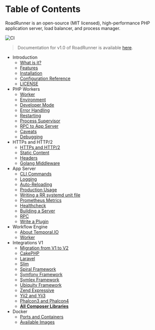 # Table of Contents
RoadRunner is an open-source (MIT licensed), high-performance PHP application server, load balancer, and process manager.

![CI](https://github.com/spiral/roadrunner-docs/workflows/CI/badge.svg)

> Documentation for v1.0 of RoadRunner is available [here](https://github.com/spiral/roadrunner-docs/tree/1.0).

* Introduction
    * [What is it?](intro/about.md)
    * [Features](intro/features.md)
    * [Installation](intro/install.md)
    * [Configuration Reference](intro/config.md)
    * [LICENSE](license.md)
* PHP Workers
    * [Worker](php/worker.md)
    * [Environment](php/environment.md)
    * [Developer Mode](php/developer.md)
    * [Error Handling](php/error-handling.md)
    * [Restarting](php/restarting.md)
    * [Process Supervisor](php/limit.md)
    * [RPC to App Server](php/rpc.md)
    * [Caveats](php/caveats.md)
    * [Debugging](php/debugging.md)
* HTTPs and HTTP/2
    * [HTTPs and HTTP/2](http/https.md)
    * [Static Content](http/static.md)  
    * [Headers](http/headers.md)
    * [Golang Middleware](http/middleware.md)
* App Server
    * [CLI Commands](beep-beep/cli.md)
    * [Logging](beep-beep/logging.md)
    * [Auto-Reloading](beep-beep/reload.md)
    * [Production Usage](beep-beep/production.md)
    * [Writing a RR systemd unit file](beep-beep/systemd.md)
    * [Prometheus Metrics](beep-beep/metrics.md)
    * [Healthcheck](beep-beep/health.md)
    * [Building a Server](beep-beep/build.md)
    * [RPC](beep-beep/rpc.md)
    * [Write a Plugin](beep-beep/plugin.md)
* Workflow Engine
    * [About Temporal.IO](workflow/temporal.md)
    * [Worker](workflow/worker.md)
* Integrations V1
    * [Migration from V1 to V2](integration/migration.md)
    * [CakePHP](integration/cake.md)
    * [Laravel](integration/laravel.md)
    * [Slim](integration/slim.md)
    * [Spiral Framework](integration/spiral.md)
    * [Symfony Framework](integration/symfony.md)
    * [Symlex Framework](integration/symlex.md)
    * [Ubiquity Framework](integration/ubiquity.md)
    * [Zend Expressive](https://github.com/sergey-telpuk/roadrunner-zend-expressive-integration)
    * [Yii2 and Yii3](integration/yii.md)
    * [Phalcon3 and Phalcon4](integration/phalcon.md)
    * [**All Composer Libraries**](https://packagist.org/packages/spiral/roadrunner/dependents)
* Docker
    * [Ports and Containers](docker/ports.md)
    * [Available Images](docker/images.md)